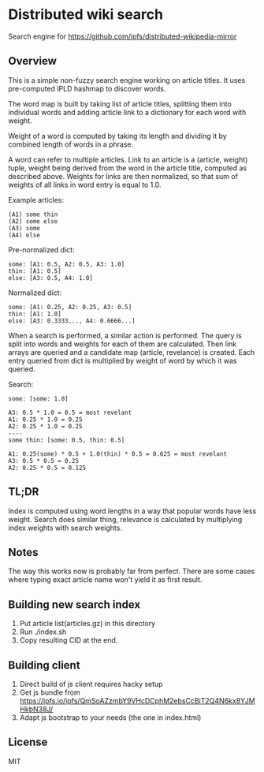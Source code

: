 # Distributed wiki search

Search engine for https://github.com/ipfs/distributed-wikipedia-mirror

## Overview

This is a simple non-fuzzy search engine working on article titles.
It uses pre-computed IPLD hashmap to discover words.

The word map is built by taking list of article titles, splitting
them into individual words and adding article link to a dictionary for
each word with weight.

Weight of a word is computed by taking its length and dividing it
by combined length of words in a phrase.

A word can refer to multiple articles. Link to an article is a
(article, weight) tuple, weight being derived from the word
in the article title, computed as described above. Weights for links
are then normalized, so that sum of weights of all links in word entry
is equal to 1.0.

Example articles:
```
(A1) some thin
(A2) some else
(A3) some
(A4) else
```

Pre-normalized dict:
```
some: [A1: 0.5, A2: 0.5, A3: 1.0]
thin: [A1: 0.5]
else: [A3: 0.5, A4: 1.0]
```

Normalized dict:
```
some: [A1: 0.25, A2: 0.25, A3: 0.5]
thin: [A1: 1.0]
else: [A3: 0.3333..., A4: 0.6666...]
```

When a search is performed, a similar action is performed. The query is
split into words and weights for each of them are calculated.
Then link arrays are queried and a candidate map (article, revelance)
is created. Each entry queried from dict is multiplied by weight of
word by which it was queried.

Search:
```
some: [some: 1.0]

A3: 0.5 * 1.0 = 0.5 = most revelant
A1: 0.25 * 1.0 = 0.25
A2: 0.25 * 1.0 = 0.25
----
some thin: [some: 0.5, thin: 0.5]

A1: 0.25(some) * 0.5 + 1.0(thin) * 0.5 = 0.625 = most revelant
A3: 0.5 * 0.5 = 0.25
A2: 0.25 * 0.5 = 0.125
```

## TL;DR

Index is computed using word lengths in a way that popular words have
less weight. Search does similar thing, relevance is calculated by
multiplying index weights with search weights.

## Notes
The way this works now is probably far from perfect. There are some
cases where typing exact article name won't yield it as first result.

## Building new search index

1. Put article list(articles.gz) in this directory
2. Run ./index.sh
3. Copy resulting CID at the end.

## Building client

1. Direct build of js client requires hacky setup
2. Get js bundle from https://ipfs.io/ipfs/QmSoAZzmbY9VHcDCphM2ebsCcBiT2Q4N6kx8YJMHkbN38J/
3. Adapt js bootstrap to your needs (the one in index.html)

## License
MIT
